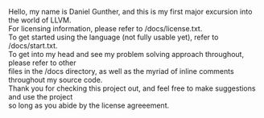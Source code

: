 Hello, my name is Daniel Gunther, and this is my first major excursion into the world of LLVM. <br />
For licensing information, please refer to /docs/license.txt. <br />
To get started using the language (not fully usable yet), refer to /docs/start.txt. <br />
To get into my head and see my problem solving approach throughout, please refer to other <br />
files in the /docs directory, as well as the myriad of inline comments throughout my source code. <br />
Thank you for checking this project out, and feel free to make suggestions and use the project <br />
so long as you abide by the license agreeement.
